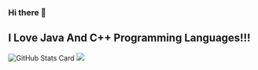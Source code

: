 ### Hi there 👋

## I Love Java And C++ Programming Languages!!!

![GitHub Stats Card](https://github-readme-stats.vercel.app/api?username=h0tcat)
<img src="https://grass-graph.moshimo.works/images/h0tcat.png">
